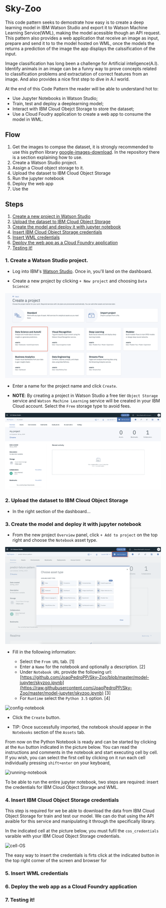 # Sky-Zoo

This code pattern seeks to demostrate how easy is to create a deep learning model in IBM Watson Studio and export it to Watson Machine Learning Service(WML), making the model acessible though an API request. This pattern also provides a web application that receive an image as input, prepare and send it to to the model hosted on WML, once the models the returns a prediction of the image the app displays the calssification of the input.

Image classification has long been a challenge for Artificial inteligence(A.I). Identify animals in an image can be a funny way to prove concepts related to classification problems and extractation of correct features from an image. And also provides a nice first step to dive in A.I world.

At the end of this Code Pattern the reader will be able to understand hot to:
* Use Jupyter Notebooks in Watson Studio;
* Train, test and deploy a deeplearning model;
* Interact with IBM Cloud Obejct Storage to store the dataset;
* Use a Cloud Foudry application to create a web app to consume the model in  WML.

## Flow

1. Get the images to compse the dataset, it is strongly recommended to use this python library [google-images-download](https://github.com/hardikvasa/google-images-download). In the repository there is a section explaining how to use.
1. Create a Watson Studio project.
2. Assign a Cloud object storage to it.
3. Upload the dataset to IBM Cloud Object Storage
4. Run the jupyter notebook
5. Deploy the web app
6. Use the 

## Steps

1. [Create a new project in Watson Studio](#1-create-a-new-project-in-Watson-studio)
2. [Upload the dataset to IBM Cloud Object Storage](#2-upload-the-dataset-to-IBM-Cloud-Object-Storage)
3. [Create the model and deploy it with jupyter notebook](#3-create-the-model-and-deploy-it-with-jupyter-notebook)
4. [Insert IBM Cloud Object Storage credentials](#4-insert-ibm-cloud-object-storage)
5. [Insert WML credentials](#5-insert-wml-credentials)
6. [Deploy the web app as a Cloud Foundry application](#4-deploy-the-web-app-as-a-cloud-foundry-application)
7. [Testing it!](#5-testing-it!)

### 1. Create a Watson Studio project.
* Log into IBM's [Watson Studio](https://dataplatform.cloud.ibm.com). Once in, you'll land on the dashboard.

* Create a new project by clicking `+ New project` and choosing `Data Science`:

![WS](/doc/source/images/02.png)

* Enter a name for the project name and click `Create`.

* **NOTE**: By creating a project in Watson Studio a free tier `Object Storage` service and `Watson Machine Learning` service will be created in your IBM Cloud account. Select the `Free` storage type to avoid fees.

![WS-dashboard](/doc/source/images/03.png)

### 2. Upload the dataset to IBM Cloud Object Storage

* In the right section of the dashboard...

### 3. Create the model and deploy it with jupyter notebook

* From the new project `Overview` panel, click `+ Add to project` on the top right and choose the `Notebook` asset type.

![jupyter-notebook](/doc/source/images/04.png)

* Fill in the following information:

  * Select the `From URL` tab. [1]
  * Enter a `Name` for the notebook and optionally a description. [2]
  * Under `Notebook URL` provide the following url: [https://github.com/JoaoPedroPP/Sky-Zoo/blob/master/model-jupyter/skyzoo.ipynb](https://raw.githubusercontent.com/JoaoPedroPP/Sky-Zoo/master/model-jupyter/skyzoo.ipynb) [3]
  * For `Runtime` select the `Python 3.5` option. [4]

![config-notebook](/doc/source/images/05.png)

* Click the `Create` button.

* TIP: Once successfully imported, the notebook should appear in the `Notebooks` section of the `Assets` tab.

From now on the Python Notebook is ready and can be started by clicking at the `Run` button indicated in the picture below. You can read the instructions and comments in the notebook and start executing cell by cell. If you wish, you can select the first cell by clicking on it run each cell individually pressing `shift+enter` on your keyboard,

![running-notebook](/doc/source/images/06.png)

To be able to run the entire jupyter notebook, two steps are required: insert the credentials for IBM Cloud Object Storage and WML.

### 4. Insert IBM Cloud Object Storage credentials

This step is required for we be able to download the data from IBM Cloud Object Storage for train and test our model. We can do that using the API avaible for this service and manipulating it through the specifically library.

In the indicated cell at the picture below, you must fufil the `cos_credentials` varaible with your IBM Cloud Object Storage credentials.

![cell-OS](/doc/source/images/07.png)

The easy way to insert the credentials is firts click at the indicated button in the top right corner of the screen and browser for 

### 5. Insert WML credentials
### 6. Deploy the web app as a Cloud Foundry application
### 7. Testing it!